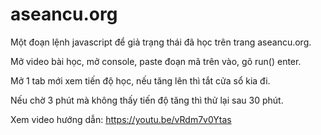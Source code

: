 # aseancu.org
Một đoạn lệnh javascript để giả trạng thái đã học trên trang aseancu.org.

Mở video bài học, mở console, paste đoạn mã trên vào, gõ run() enter.

Mở 1 tab mới xem tiến độ học, nếu tăng lên thì tắt cửa sổ kia đi.

Nếu chờ 3 phút mà không thấy tiến độ tăng thì thử lại sau 30 phút.

Xem video hướng dẫn: https://youtu.be/vRdm7v0Ytas
